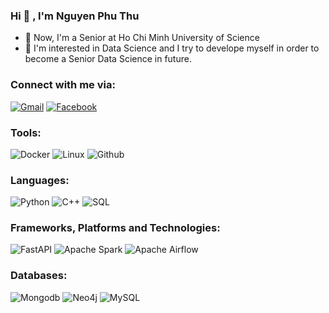 ### Hi 👋 , I'm Nguyen Phu Thu

- 🌱 Now, I'm a Senior at Ho Chi Minh University of Science
- 👯 I'm interested in Data Science and I try to develope myself in order to become a Senior Data Science in future.


### Connect with me via:
[![Gmail](https://img.shields.io/badge/Gmail-D14836?style=for-the-badge&logo=gmail&logoColor=white)](mailto:npthu1202@gmail.com)
[![Facebook](https://img.shields.io/badge/Facebook-1877F2?style=for-the-badge&logo=facebook&logoColor=white)](https://www.facebook.com/phu.thu.5836)



### Tools:
![Docker](https://img.shields.io/badge/DOCKER-007FFF?style=for-the-badge&logo=docker&logoColor=white)
![Linux](https://img.shields.io/badge/LINUX-563D7C?style=for-the-badge&logo=LINUX&logoColor=white)
![Github](https://img.shields.io/badge/GitHub-100000?style=for-the-badge&logo=github&logoColor=white)


### Languages:
![Python](https://img.shields.io/badge/Python-00599C?style=for-the-badge&logo=python&logoColor=F7DF1E)
![C++](https://img.shields.io/badge/C%2B%2B-E34F26?style=for-the-badge&logo=c%2B%2B&logoColor=white)
![SQL](https://img.shields.io/badge/SQL-ED8B00?style=for-the-badge&logo=SQL&logoColor=white)


### Frameworks, Platforms and Technologies:
![FastAPI](	https://img.shields.io/badge/fastapi-20232A?style=for-the-badge&logo=fastapi&logoColor=61DAFB)
![Apache Spark](https://img.shields.io/badge/Apache.Spark-593D88?style=for-the-badge&logo=apachespark&logoColor=white)
![Apache Airflow](https://img.shields.io/badge/Apache.Airflow-007FFF?style=for-the-badge&logo=apacheairflow&logoColor=white)


### Databases:
![Mongodb](https://img.shields.io/badge/MongoDB-4EA94B?style=for-the-badge&logo=mongodb&logoColor=white)
![Neo4j](https://img.shields.io/badge/Neo4j-00599C?style=for-the-badge&logo=neo4j&logoColor=white)
![MySQL](https://img.shields.io/badge/MySQL-316192?style=for-the-badge&logo=mysql&logoColor=white)

